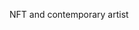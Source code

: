 NFT and contemporary artist

<!---
artrickster/artrickster is a ✨ special ✨ repository because its `README.md` (this file) appears on your GitHub profile.
You can click the Preview link to take a look at your changes.
--->
